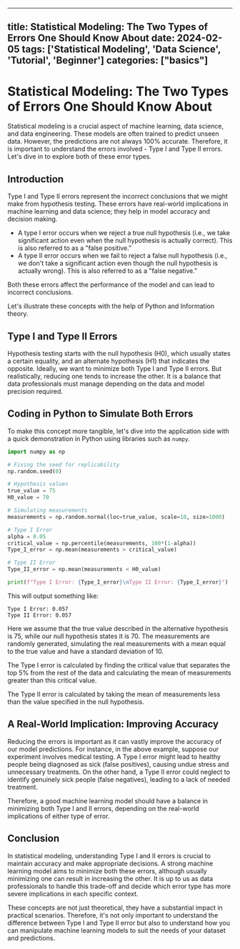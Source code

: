 
---
title: Statistical Modeling: The Two Types of Errors One Should Know About
date: 2024-02-05
tags: ['Statistical Modeling', 'Data Science', 'Tutorial', 'Beginner']
categories: ["basics"]
---


# Statistical Modeling: The Two Types of Errors One Should Know About

Statistical modeling is a crucial aspect of machine learning, data science, and data engineering. These models are often trained to predict unseen data. However, the predictions are not always 100% accurate. Therefore, it is important to understand the errors involved - Type I and Type II errors. Let's dive in to explore both of these error types.

## Introduction

Type I and Type II errors represent the incorrect conclusions that we might make from hypothesis testing. These errors have real-world implications in machine learning and data science; they help in model accuracy and decision making.

- A type I error occurs when we reject a true null hypothesis (i.e., we take significant action even when the null hypothesis is actually correct). This is also referred to as a "false positive."
- A type II error occurs when we fail to reject a false null hypothesis (i.e., we don't take a significant action even though the null hypothesis is actually wrong). This is also referred to as a "false negative."

Both these errors affect the performance of the model and can lead to incorrect conclusions.

Let's illustrate these concepts with the help of Python and Information theory.

## Type I and Type II Errors

Hypothesis testing starts with the null hypothesis (H0), which usually states a certain equality, and an alternate hypothesis (H1) that indicates the opposite. Ideally, we want to minimize both Type I and Type II errors. But realistically, reducing one tends to increase the other. It is a balance that data professionals must manage depending on the data and model precision required.

## Coding in Python to Simulate Both Errors

To make this concept more tangible, let's dive into the application side with a quick demonstration in Python using libraries such as `numpy`.

```python
import numpy as np

# Fixing the seed for replicability
np.random.seed(0)

# Hypothesis values
true_value = 75
H0_value = 70

# Simulating measurements
measurements = np.random.normal(loc=true_value, scale=10, size=1000)

# Type I Error
alpha = 0.05
critical_value = np.percentile(measurements, 100*(1-alpha))
Type_I_error = np.mean(measurements > critical_value)

# Type II Error
Type_II_error = np.mean(measurements < H0_value)

print(f"Type I Error: {Type_I_error}\nType II Error: {Type_I_error}")
```

This will output something like:

```plaintext
Type I Error: 0.057
Type II Error: 0.057
```

Here we assume that the true value described in the alternative hypothesis is 75, while our null hypothesis states it is 70. The measurements are randomly generated, simulating the real measurements with a mean equal to the true value and have a standard deviation of 10. 

The Type I error is calculated by finding the critical value that separates the top 5% from the rest of the data and calculating the mean of measurements greater than this critical value. 

The Type II error is calculated by taking the mean of measurements less than the value specified in the null hypothesis.

## A Real-World Implication: Improving Accuracy

Reducing the errors is important as it can vastly improve the accuracy of our model predictions. For instance, in the above example, suppose our experiment involves medical testing. A Type I error might lead to healthy people being diagnosed as sick (false positives), causing undue stress and unnecessary treatments. On the other hand, a Type II error could neglect to identify genuinely sick people (false negatives), leading to a lack of needed treatment.

Therefore, a good machine learning model should have a balance in minimizing both Type I and II errors, depending on the real-world implications of either type of error.

## Conclusion

In statistical modeling, understanding Type I and II errors is crucial to maintain accuracy and make appropriate decisions. A strong machine learning model aims to minimize both these errors, although usually minimizing one can result in increasing the other. It is up to us as data professionals to handle this trade-off and decide which error type has more severe implications in each specific context.

These concepts are not just theoretical, they have a substantial impact in practical scenarios. Therefore, it's not only important to understand the difference between Type I and Type II error but also to understand how you can manipulate machine learning models to suit the needs of your dataset and predictions.
